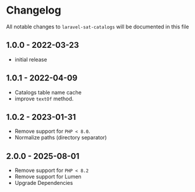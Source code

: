 # Changelog

All notable changes to `laravel-sat-catalogs` will be documented in this file

## 1.0.0 - 2022-03-23

- initial release


## 1.0.1 - 2022-04-09

- Catalogs table name cache
- improve `textOf` method.


## 1.0.2 - 2023-01-31

- Remove support for `PHP < 8.0`.
- Normalize paths (directory separator)

## 2.0.0 - 2025-08-01

- Remove support for `PHP < 8.2`
- Remove support for Lumen
- Upgrade Dependencies